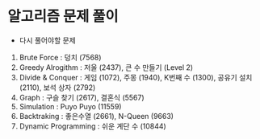 # 알고리즘 문제 풀이 
  
  
- 다시 풀어야할 문제 

1. Brute Force : 덩치 (7568)   
2. Greedy Alrogithm : 저울 (2437), 큰 수 만들기 (Level 2)
3. Divide & Conquer : 게임 (1072), 주몽 (1940), K번째 수 (1300), 공유기 설치 (2110), 보석 상자 (2792) 
4. Graph : 구슬 찾기 (2617), 결혼식 (5567)   
5. Simulation : Puyo Puyo (11559)
6. Backtraking : 좋은수열 (2661), N-Queen (9663)
7. Dynamic Programming : 쉬운 계단 수 (10844)
